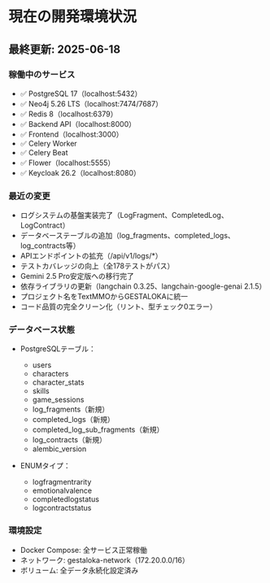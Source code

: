 # 現在の開発環境状況

## 最終更新: 2025-06-18

### 稼働中のサービス
- ✅ PostgreSQL 17（localhost:5432）
- ✅ Neo4j 5.26 LTS（localhost:7474/7687）
- ✅ Redis 8（localhost:6379）
- ✅ Backend API（localhost:8000）
- ✅ Frontend（localhost:3000）
- ✅ Celery Worker
- ✅ Celery Beat
- ✅ Flower（localhost:5555）
- ✅ Keycloak 26.2（localhost:8080）

### 最近の変更
- ログシステムの基盤実装完了（LogFragment、CompletedLog、LogContract）
- データベーステーブルの追加（log_fragments、completed_logs、log_contracts等）
- APIエンドポイントの拡充（/api/v1/logs/*）
- テストカバレッジの向上（全178テストがパス）
- Gemini 2.5 Pro安定版への移行完了
- 依存ライブラリの更新（langchain 0.3.25、langchain-google-genai 2.1.5）
- プロジェクト名をTextMMOからGESTALOKAに統一
- コード品質の完全クリーン化（リント、型チェック0エラー）

### データベース状態
- PostgreSQLテーブル：
  - users
  - characters
  - character_stats
  - skills
  - game_sessions
  - log_fragments（新規）
  - completed_logs（新規）
  - completed_log_sub_fragments（新規）
  - log_contracts（新規）
  - alembic_version

- ENUMタイプ：
  - logfragmentrarity
  - emotionalvalence
  - completedlogstatus
  - logcontractstatus

### 環境設定
- Docker Compose: 全サービス正常稼働
- ネットワーク: gestaloka-network（172.20.0.0/16）
- ボリューム: 全データ永続化設定済み